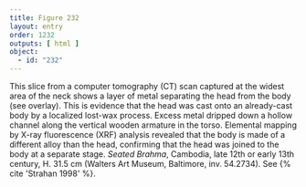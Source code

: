 ```yaml
---
title: Figure 232
layout: entry
order: 1232
outputs: [ html ]
object:
  - id: "232"
---
```


This slice from a computer tomography (CT) scan captured at the widest area of the neck shows a layer of metal separating the head from the body (see overlay). This is evidence that the head was cast onto an already-cast body by a localized lost-wax process. Excess metal dripped down a hollow channel along the vertical wooden armature in the torso. Elemental mapping by X-ray fluorescence (XRF) analysis revealed that the body is made of a different alloy than the head, confirming that the head was joined to the body at a separate stage. *Seated Brahma*, Cambodia, late 12th or early 13th century, H. 31.5 cm (Walters Art Museum, Baltimore, inv. 54.2734). See {% cite 'Strahan 1998' %}.
